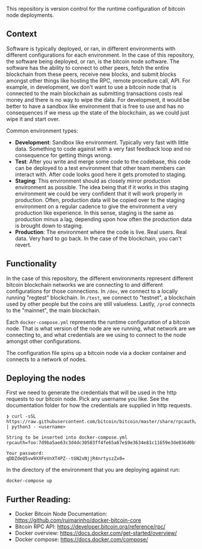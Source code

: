 This repository is version control for the runtime configuration of bitcoin node deployments.

## Context

Software is typically deployed, or ran, in different environments with different configurations for each environment. In the case of this repository, the software being deployed, or ran, is the bitcoin node software. The software has the ability to connect to other peers, fetch the entire blockchain from these peers, receive new blocks, and submit blocks amongst other things like hosting the RPC, remote procedure call, API. For example, in development, we don't want to use a bitcoin node that is connected to the main blockchain as submitting transactions costs real money and there is no way to wipe the data. For development, it would be better to have a sandbox like environment that is free to use and has no consequences if we mess up the state of the blockchain, as we could just wipe it and start over.

Common environment types:
- **Development**: Sandbox like environment. Typically very fast with little data. Something to code against with a very fast feedback loop and no consequence for getting things wrong.
- **Test**: After you write and merge some code to the codebase, this code can be deployed to a test environment that other team members can interact with. After code looks good here it gets promoted to staging.
- **Staging**: This environment should as closely mirror production environment as possible. The idea being that if it works in this staging environment we could be very confident that it will work properly in production. Often, production data will be copied over to the staging environment on a regular cadence to give the environment a very production like experience. In this sense, staging is the same as production minus a lag, depending upon how often the production data is brought down to staging.
- **Production**: The environment where the code is live. Real users. Real data. Very hard to go back. In the case of the blockchain, you can't revert.


## Functionality

In the case of this repository, the different environments represent different bitcoin blockchain networks we are connecting to and different configurations for those connections. In `/dev`, we connect to a locally running "regtest" blockchain. In `/test`, we connect to "testnet", a blockchain used by other people but the coins are still valueless. Lastly, `/prod` connects to the "mainnet", the main blockchain.

Each `docker-compose.yml` represents the runtime configuration of a bitcoin node. That is what version of the node are we running, what network are we connecting to, and what credentials are we using to connect to the node amongst other configurations. 

The configuration file spins up a bitcoin node via a docker container and connects to a network of nodes.

## Deploying the nodes

First we need to generate the credentials that will be used in the http requests to our bitcoin node. Pick any username you like. See the documentation folder for how the credentials are supplied in http requests.
```
❯ curl -sSL https://raw.githubusercontent.com/bitcoin/bitcoin/master/share/rpcauth/rpcauth.py | python3 - <username>
```
```
String to be inserted into docker-compose.yml
rpcauth=foo:7d9ba5ae63c3d4dc30583ff4fe65a67e$9e3634e81c11659e3de036d0bf88f89cd169c1039e6e09607562d54765c649cc

Your password:
qDDZdeQ5vw9XXFeVnXT4PZ--tGN2xNjjR4nrtyszZx0=
```
In the directory of the environment that you are deploying against run:

`docker-compose up`


## Further Reading:
- Docker Bitcoin Node Documentation: https://github.com/ruimarinho/docker-bitcoin-core
- Bitcoin RPC API: https://developer.bitcoin.org/reference/rpc/
- Docker overview: https://docs.docker.com/get-started/overview/
- Docker compose: https://docs.docker.com/compose/
